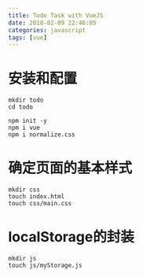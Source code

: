 ```yaml
---
title: Todo Task with VueJS
date: 2018-02-09 22:46:05
categories: javascript
tags: [vue]
---
```


# 安装和配置
```shell
mkdir todo
cd todo

npm init -y
npm i vue
npm i normalize.css
```

# 确定页面的基本样式
```shell
mkdir css
touch index.html
touch css/main.css
```

# localStorage的封装
```
mkdir js
touch js/myStorage.js
```

